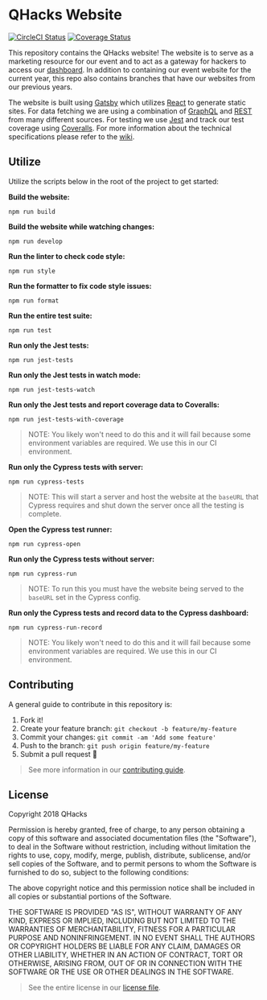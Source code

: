 # QHacks Website

[![CircleCI
Status](https://circleci.com/gh/qhacks/qhacks-website.svg?style=shield&circle-token=2816988f179e0cb9a7ce228608a9a72fb62c7f64)](https://circleci.com/gh/qhacks/qhacks-website)
[![Coverage
Status](https://coveralls.io/repos/github/qhacks/qhacks-website/badge.svg?branch=dev)](https://coveralls.io/github/qhacks/qhacks-website?branch=dev)

This repository contains the QHacks website! The website is to serve as a
marketing resource for our event and to act as a gateway for hackers to access
our [dashboard](https://github.com/qhacks/qhacks-dashboard). In addition to
containing our event website for the current year, this repo also contains
branches that have our websites from our previous years.

The website is built using [Gatsby](https://www.gatsbyjs.org/) which utilizes
[React](https://reactjs.org/) to generate static sites. For data fetching we are
using a combination of [GraphQL](https://graphql.org/learn/) and
[REST](https://en.wikipedia.org/wiki/Representational_state_transfer) from many
different sources. For testing we use [Jest](https://jestjs.io/) and track our
test coverage using [Coveralls](https://coveralls.io/). For more information
about the technical specifications please refer to the
[wiki](https://github.com/qhacks/qhacks-website/wiki).

## Utilize

Utilize the scripts below in the root of the project to get started:

**Build the website:**

`npm run build`

**Build the website while watching changes:**

`npm run develop`

**Run the linter to check code style:**

`npm run style`

**Run the formatter to fix code style issues:**

`npm run format`

**Run the entire test suite:**

`npm run test`

**Run only the Jest tests:**

`npm run jest-tests`

**Run only the Jest tests in watch mode:**

`npm run jest-tests-watch`

**Run only the Jest tests and report coverage data to Coveralls:**

`npm run jest-tests-with-coverage`

> NOTE: You likely won't need to do this and it will fail because some
> environment variables are required. We use this in our CI environment.

**Run only the Cypress tests with server:**

`npm run cypress-tests`

>NOTE: This will start a server and host the website at the `baseURL` that
>Cypress requires and shut down the server once all the testing is complete.

**Open the Cypress test runner:**

`npm run cypress-open`

**Run only the Cypress tests without server:**

`npm run cypress-run`

>NOTE: To run this you must have the website being served to the `baseURL` set
>in the Cypress config.

**Run only the Cypress tests and record data to the Cypress dashboard:**

`npm run cypress-run-record`

> NOTE: You likely won't need to do this and it will fail because some
> environment variables are required. We use this in our CI environment.

## Contributing

A general guide to contribute in this repository is:

1. Fork it!
2. Create your feature branch: `git checkout -b feature/my-feature`
3. Commit your changes: `git commit -am 'Add some feature'`
4. Push to the branch: `git push origin feature/my-feature`
5. Submit a pull request :rocket:

> See more information in our [contributing
> guide](https://github.com/qhacks/qhacks-website/blob/dev/CONTRIBUTING.md).

## License

Copyright 2018 QHacks

Permission is hereby granted, free of charge, to any person obtaining a copy of
this software and associated documentation files (the "Software"), to deal in
the Software without restriction, including without limitation the rights to
use, copy, modify, merge, publish, distribute, sublicense, and/or sell copies of
the Software, and to permit persons to whom the Software is furnished to do so,
subject to the following conditions:

The above copyright notice and this permission notice shall be included in all
copies or substantial portions of the Software.

THE SOFTWARE IS PROVIDED "AS IS", WITHOUT WARRANTY OF ANY KIND, EXPRESS OR
IMPLIED, INCLUDING BUT NOT LIMITED TO THE WARRANTIES OF MERCHANTABILITY, FITNESS
FOR A PARTICULAR PURPOSE AND NONINFRINGEMENT. IN NO EVENT SHALL THE AUTHORS OR
COPYRIGHT HOLDERS BE LIABLE FOR ANY CLAIM, DAMAGES OR OTHER LIABILITY, WHETHER
IN AN ACTION OF CONTRACT, TORT OR OTHERWISE, ARISING FROM, OUT OF OR IN
CONNECTION WITH THE SOFTWARE OR THE USE OR OTHER DEALINGS IN THE SOFTWARE.

> See the entire license in our [license
> file](https://github.com/qhacks/qhacks-website/blob/dev/LICENSE).
